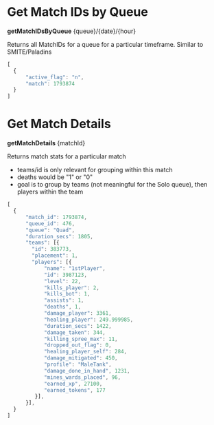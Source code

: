 # Get Match IDs by Queue 
**getMatchIDsByQueue** {queue}/{date}/{hour}

Returns all MatchIDs for a queue for a particular timeframe.  Similar to SMITE/Paladins

```js
[
  {
      "active_flag": "n",
      "match": 1793874     
  }
]
```

# Get Match Details
**getMatchDetails** {matchId}

Returns match stats for a particular match
  - teams/id is only relevant for grouping within this match
  - deaths would be "1" or "0"
  - goal is to group by teams (not meaningful for the Solo queue), then players within the team

```js
[
  {   
      "match_id": 1793874,
      "queue_id": 476,
      "queue": "Quad",
      "duration_secs": 1805,
      "teams": [{
        "id": 383773,
        "placement": 1,
        "players": [{
            "name": "1stPlayer",
            "id": 3987123,
            "level": 22,
            "kills_player": 2,
            "kills_bot": 1,
            "assists": 1,
            "deaths", 1,
            "damage_player": 3361,
            "healing_player": 249.999985,            
            "duration_secs": 1422,
            "damage_taken": 344,
            "killing_spree_max": 11,
            "dropped_out_flag": 0,
            "healing_player_self": 284,
            "damage_mitigated": 450,
            "profile": "MaleTank",
            "damage_done_in_hand", 1231,
            "mines_wards_placed", 96,
            "earned_xp", 27100,
            "earned_tokens", 177
         }],  
      }],     
  }
]
```

